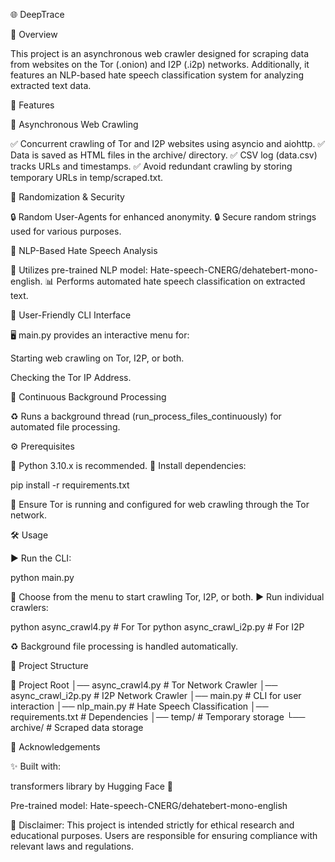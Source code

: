 🌐 DeepTrace

📌 Overview

This project is an asynchronous web crawler designed for scraping data from websites on the Tor (.onion) and I2P (.i2p) networks. Additionally, it features an NLP-based hate speech classification system for analyzing extracted text data.

🚀 Features

🔹 Asynchronous Web Crawling

✅ Concurrent crawling of Tor and I2P websites using asyncio and aiohttp.
✅ Data is saved as HTML files in the archive/ directory.
✅ CSV log (data.csv) tracks URLs and timestamps.
✅ Avoid redundant crawling by storing temporary URLs in temp/scraped.txt.

🔹 Randomization & Security

🔒 Random User-Agents for enhanced anonymity.
🔒 Secure random strings used for various purposes.

🔹 NLP-Based Hate Speech Analysis

🧠 Utilizes pre-trained NLP model: Hate-speech-CNERG/dehatebert-mono-english.
📊 Performs automated hate speech classification on extracted text.

🔹 User-Friendly CLI Interface

🖥️ main.py provides an interactive menu for:

Starting web crawling on Tor, I2P, or both.

Checking the Tor IP Address.

🔹 Continuous Background Processing

♻️ Runs a background thread (run_process_files_continuously) for automated file processing.

⚙️ Prerequisites

📌 Python 3.10.x is recommended.
📌 Install dependencies:

pip install -r requirements.txt

📌 Ensure Tor is running and configured for web crawling through the Tor network.

🛠️ Usage

▶️ Run the CLI:

python main.py

🎯 Choose from the menu to start crawling Tor, I2P, or both.
▶️ Run individual crawlers:

python async_crawl4.py    # For Tor
python async_crawl_i2p.py # For I2P

♻️ Background file processing is handled automatically.

📂 Project Structure

📁 Project Root
│── async_crawl4.py       # Tor Network Crawler
│── async_crawl_i2p.py    # I2P Network Crawler
│── main.py               # CLI for user interaction
│── nlp_main.py           # Hate Speech Classification
│── requirements.txt      # Dependencies
│── temp/                 # Temporary storage
└── archive/              # Scraped data storage

🙌 Acknowledgements

✨ Built with:

transformers library by Hugging Face 🧠

Pre-trained model: Hate-speech-CNERG/dehatebert-mono-english

📢 Disclaimer: This project is intended strictly for ethical research and educational purposes. Users are responsible for ensuring compliance with relevant laws and regulations.
